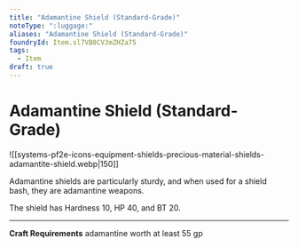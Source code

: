 ```yaml
---
title: "Adamantine Shield (Standard-Grade)"
noteType: ":luggage:"
aliases: "Adamantine Shield (Standard-Grade)"
foundryId: Item.sl7VB8CVJmZHZa75
tags:
  - Item
draft: true
---
```


# Adamantine Shield (Standard-Grade)
![[systems-pf2e-icons-equipment-shields-precious-material-shields-adamantite-shield.webp|150]]

Adamantine shields are particularly sturdy, and when used for a shield bash, they are adamantine weapons.

The shield has Hardness 10, HP 40, and BT 20.

* * *

**Craft Requirements** adamantine worth at least 55 gp
